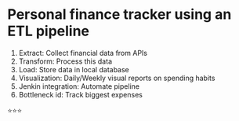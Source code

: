 # Personal finance tracker using an ETL pipeline

1. Extract: Collect financial data from APIs
2. Transform: Process this data
3. Load: Store data in local database
4. Visualization: Daily/Weekly visual reports on spending habits
5. Jenkin integration: Automate pipeline
6. Bottleneck id: Track biggest expenses

⭐⭐⭐